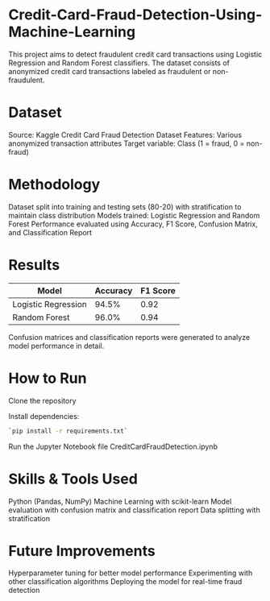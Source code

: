 # Credit-Card-Fraud-Detection-Using-Machine-Learning
This project aims to detect fraudulent credit card transactions using Logistic Regression and Random Forest classifiers. The dataset consists of anonymized credit card transactions labeled as fraudulent or non-fraudulent.

# Dataset
Source: Kaggle Credit Card Fraud Detection Dataset
Features: Various anonymized transaction attributes
Target variable: Class (1 = fraud, 0 = non-fraud)

# Methodology
Dataset split into training and testing sets (80-20) with stratification to maintain class distribution
Models trained: Logistic Regression and Random Forest
Performance evaluated using Accuracy, F1 Score, Confusion Matrix, and Classification Report

# Results
| Model               | Accuracy | F1 Score |
|---------------------|----------|----------|
| Logistic Regression  | 94.5%    | 0.92     |
| Random Forest       | 96.0%    | 0.94     |

Confusion matrices and classification reports were generated to analyze model performance in detail.

# How to Run
Clone the repository

Install dependencies:
```bash
`pip install -r requirements.txt`
```

Run the Jupyter Notebook file CreditCardFraudDetection.ipynb

# Skills & Tools Used
Python (Pandas, NumPy)
Machine Learning with scikit-learn
Model evaluation with confusion matrix and classification report
Data splitting with stratification

# Future Improvements
Hyperparameter tuning for better model performance
Experimenting with other classification algorithms
Deploying the model for real-time fraud detection
